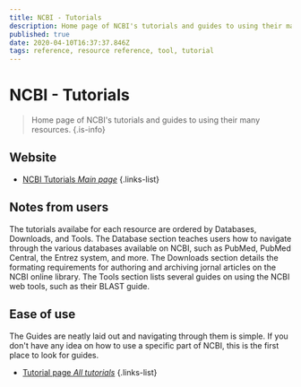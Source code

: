 ```yaml
---
title: NCBI - Tutorials
description: Home page of NCBI's tutorials and guides to using their many resources.
published: true
date: 2020-04-10T16:37:37.846Z
tags: reference, resource reference, tool, tutorial
---
```


# NCBI - Tutorials

> Home page of NCBI's tutorials and guides to using their many resources.
{.is-info}

## Website

- [NCBI Tutorials *Main page*](https://www.ncbi.nlm.nih.gov/guide/training-tutorials/)
{.links-list}

## Notes from users 
The tutorials availabe for each resource are ordered by Databases, Downloads, and Tools. The Database section teaches users how to navigate through the various databases available on NCBI, such as PubMed, PubMed Central, the Entrez system, and more. The Downloads section details the formating requirements for authoring and archiving jornal articles on the NCBI online library. The Tools section lists several guides on using the NCBI web tools, such as their BLAST guide. 


## Ease of use 
The Guides are neatly laid out and navigating through them is simple. If you don't have any idea on how to use a specific part of NCBI, this is the first place to look for guides.

- [Tutorial page *All tutorials*](https://www.ncbi.nlm.nih.gov/guide/training-tutorials/)
{.links-list}
